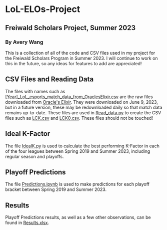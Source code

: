 # LoL-ELOs-Project
## Freiwald Scholars Project, Summer 2023
### By Avery Wang
This is a collection of all of the code and CSV files used in my project for the Freiwald Scholars Program in Summer 2023. I will continue to work on this in the future, so any ideas for features to add are appreciated!

## CSV Files and Reading Data
The files with names such as [[Year]_LoL_esports_match_data_from_OraclesElixir.csv](../main/2019_LoL_esports_match_data_from_OraclesElixir.csv) are the raw files downloaded from [Oracle's Elixir](https://oracleselixir.com/tools/downloads). They were downloaded on June 9, 2023, but in a future version, these may be redownloaded daily so that match data remains up-to-date. These files are used in [Read_data.py](../main/Read_data.py) to create the CSV files such as [LCK.csv](../main/LCK.csv) and [LCK0.csv](../main/LCK.csv). These files should not be touched!

## Ideal K-Factor
The file [IdealK.py](../main/IdealK.py) is used to calculate the best performing K-Factor in each of the four leagues between Spring 2019 and Summer 2023, including regular season and playoffs.

## Playoff Predictions
The file [Predictions.ipynb](../main/Predictions.ipynb) is used to make predictions for each playoff bracket between Spring 2019 and Summer 2023.

## Results
Playoff Predictions results, as well as a few other observations, can be found in [Results.xlsx](../main/Results.xlsx).
